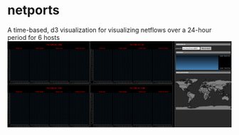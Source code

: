 # netports
A time-based, d3 visualization for visualizing netflows over a 24-hour period for 6 hosts
![visualization screen shot](viz/images/viz_screen_shot.png)
